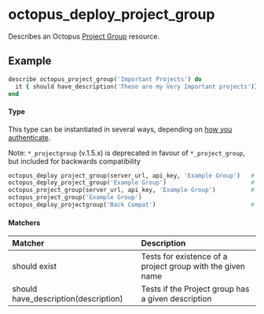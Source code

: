 # octopus_deploy_project_group

Describes an Octopus [Project Group](https://octopus.com/docs/deployment-process/projects#project-group) resource.

## Example

```ruby
describe octopus_project_group('Important Projects') do
  it { should have_description('These are my Very Important projects')}
end
```

#### Type

This type can be instantiated in several ways, depending on [how you authenticate](authentication.md).

Note: `*_projectgroup` (v.1.5.x) is deprecated in favour of `*_project_group`, but included for backwards compatibility

```ruby
octopus_deploy project_group(server_url, api_key, 'Example Group')   # url and apikey provided
octopus_deploy_project_group('Example Group')                        # using env vars
octopus_project_group(server_url, api_key, 'Example Group')          # shorthand
octopus_project_group('Example Group')
octopus_deploy_projectgroup('Back Compat')                           # deprecated

```

#### Matchers

| Matcher | Description |
|:--------|:------------|
| should exist | Tests for existence of a project group with the given name |
| should have_description(description) | Tests if the Project group has a given description | 
